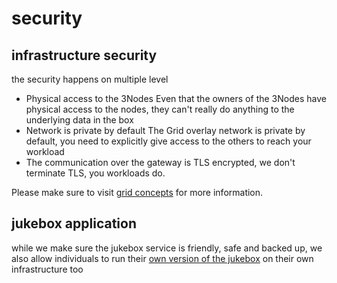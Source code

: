 # security

## infrastructure security
the security happens on multiple level

- Physical access to the 3Nodes
    Even that the owners of the 3Nodes have physical access to the nodes, they can't really do anything to the underlying data in the box
- Network is private by default
    The Grid overlay network is private by default, you need to explicitly give access to the others to reach your workload
- The communication over the gateway is TLS encrypted, we don't terminate TLS, you workloads do.
  
Please make sure to visit [grid concepts](grid_concepts) for more information.


## jukebox application

while we make sure the jukebox service is friendly, safe and backed up, we also allow individuals to run their [own version of the jukebox](https://github.com/threefoldtech/tf_jukebox/blob/development/docs/specs/deployment.md) on their own infrastructure too 
